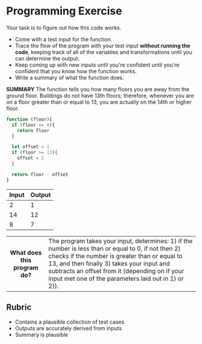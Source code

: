 # Programming Exercise

Your task is to figure out how this code works.

* Come with a test input for the function.
* Trace the flow of the program with your test input **without running the code**, keeping track of all of the variables and transformations until you can determine the output.
* Keep coming up with new inputs until you're confident until you're confident that you know how the function works.
* Write a summary of what the function does.

**SUMMARY** 
The function tells you how many floors you are away from the ground floor. Buildings do not have 13th floors; therefore, whenever you are on a floor greater than or equal to 13, you are actually on the 14th or higher floor. 

```js
function (floor){
  if (floor <= 0){
    return floor
  }

  let offset = 1
  if (floor >= 13){
    offset = 2
  }

  return floor - offset
}
```

| Input | Output |
| ----- | ------ |
|    2  |    1   | 
|   14  |   12   | 
|    8  |    7   | 

<table>
  <tr>
    <th>What does this program do?</th>
    <td>The program takes your input, determines: 1) if the number is less than or equal to 0, if not then 2) checks if the number is greater than or equal to 13, and then finally 3) takes your input and subtracts an offset from it (depending on if your input met one of the parameters laid out in 1) or 2)). </td>
  </tr>
</table>

## Rubric

* Contains a plausible collection of test cases
* Outputs are accurately derived from inputs
* Summary is plausible
